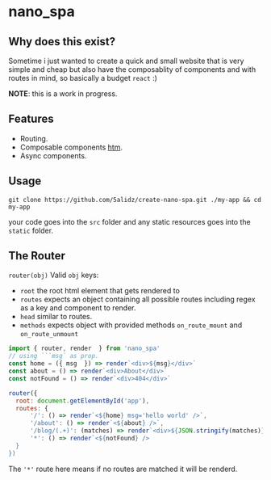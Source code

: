 # nano_spa

## Why does this exist?

Sometime i just wanted to create a quick and small website that is very simple and cheap but also have the composablity of components and with routes in mind, so basically a budget `react` :)

**NOTE**: this is a work in progress.

## Features
- Routing.
- Composable components [htm](https://github.com/developit/htm).
- Async components.
## Usage
```
git clone https://github.com/5alidz/create-nano-spa.git ./my-app && cd my-app
```
your code goes into the `src` folder and any static resources goes into the `static` folder.
## The Router
`router(obj)`
Valid `obj` keys:
- `root` the root html element that gets rendered to
- `routes` expects an object containing all possible routes including regex as a key and component to render.
- `head` similar to routes.
- `methods` expects object with provided methods `on_route_mount` and `on_route_unmount`

```javascript
import { router, render  } from 'nano_spa'
// using ```msg` as prop.
const home = ({ msg  }) => render`<div>${msg}</div>`
const about = () => render`<div>About</div>`
const notFound = () => render`<div>404</div>`

router({
  root: document.getElementById('app'),
  routes: {
      '/': () => render`<${home} msg='hello world' />`,
      '/about': () => render`<${about} />`,
      '/blog/(.+)': (matches) => render`<div>${JSON.stringify(matches)}</div>`,
      '*': () => render`<${notFound} />
  }
})
```

The `'*'` route here means if no routes are matched it will be renderd.
